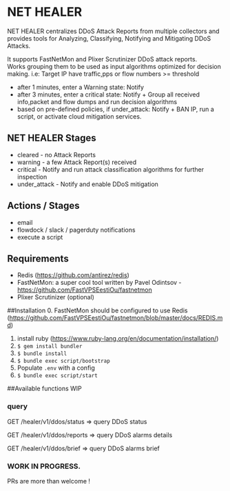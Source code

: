 # NET HEALER 

NET HEALER centralizes DDoS Attack Reports from multiple collectors and provides tools for Analyzing, Classifying, Notifying and Mitigating DDoS Attacks.

It supports FastNetMon and Plixer Scrutinizer DDoS attack reports.<br>
Works grouping them to be used as input algorithms optimized for decision making.
i.e: Target IP have traffic,pps or flow numbers >= threshold<br>
 - after 1 minutes, enter a Warning state: Notify
 - after 3 minutes, enter a critical state: Notify + Group all received info,packet and flow dumps and run decision algorithms
 - based on pre-defined policies, if under_attack: Notify + BAN IP, run a script, or activate cloud mitigation services.

## NET HEALER Stages
- cleared - no Attack Reports
- warning - a few Attack Report(s) received
- critical - Notify and run attack classification algorithms for further inspection
- under_attack - Notify and enable DDoS mitigation

## Actions / Stages
 - email
 - flowdock / slack / pagerduty notifications
 - execute a script

## Requirements
- Redis (https://github.com/antirez/redis)
- FastNetMon: a super cool tool written by Pavel Odintsov - https://github.com/FastVPSEestiOu/fastnetmon
- Plixer Scrutinizer (optional)

##Installation
0. FastNetMon should be configured to use Redis (https://github.com/FastVPSEestiOu/fastnetmon/blob/master/docs/REDIS.md)
1. install ruby (https://www.ruby-lang.org/en/documentation/installation/)
2. `$ gem install bundler`
3. `$ bundle install`
4. `$ bundle exec script/bootstrap`
5. Populate `.env` with a config
6. `$ bundle exec script/start`


##Available functions
WIP

### query
GET /healer/v1/ddos/status => query DDoS status

GET /healer/v1/ddos/reports => query DDoS alarms details

GET /healer/v1/ddos/brief => query DDoS alarms brief

### WORK IN PROGRESS.

PRs are more than welcome !
